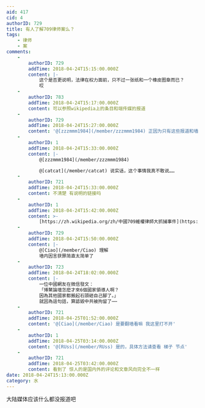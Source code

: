 ```yaml
---
aid: 417
cid: 4
authorID: 729
title: 有人了解709律师案么？
tags:
    - 律师
    - 案
comments:
    -
        authorID: 729
        addTime: 2018-04-24T15:15:00.000Z
        content: |-
            这个是否更说明，法律在权力面前，只不过一张纸和一个橡皮图章而已？  
            哎
    -
        authorID: 783
        addTime: 2018-04-24T15:17:00.000Z
        content: 可以参照wikipedia上的条目和端传媒的报道
    -
        authorID: 729
        addTime: 2018-04-24T15:27:00.000Z
        content: '@[zzzmmm1984](/member/zzzmmm1984) 正因为只有这些报道和墙内高压/和谐才令人觉得无法了解真实情况啊'
    -
        authorID: 1
        addTime: 2018-04-24T15:33:00.000Z
        content: |-
            @[zzzmmm1984](/member/zzzmmm1984)

            @[catcat](/member/catcat) 说实话，这个事情我真不敢说……
    -
        authorID: 721
        addTime: 2018-04-24T15:33:00.000Z
        content: 不清楚 有说明的链接吗
    -
        authorID: 1
        addTime: 2018-04-24T15:42:00.000Z
        content: >-
            [https://zh.wikipedia.org/zh/中國709維權律師大抓捕事件](https://zh.wikipedia.org/zh/中國709維權律師大抓捕事件)
    -
        authorID: 729
        addTime: 2018-04-24T15:50:00.000Z
        content: |-
            @[Ciao](/member/Ciao) 理解  
            墙内因言获罪简直太简单了
    -
        authorID: 723
        addTime: 2018-04-24T18:02:00.000Z
        content: |-
            一位中國網友在微信發文：  
            「博鰲論壇怎麽才來6個國家領導人啊？  
            因為其他國家都搬起石頭砸自己腳了。」  
            就因為這句話，算詆毀中共被拘留了⋯⋯
    -
        authorID: 721
        addTime: 2018-04-25T01:52:00.000Z
        content: '@[Ciao](/member/Ciao) 是要翻墙看嘛 我这里打不开'
    -
        authorID: 1
        addTime: 2018-04-25T03:14:00.000Z
        content: '@[RUss](/member/RUss) 是的，具体方法请查看 梯子 节点'
    -
        authorID: 721
        addTime: 2018-04-25T03:42:00.000Z
        content: 看到了 惊人的是国内外的评论和文章风向完全不一样
date: 2018-04-24T15:13:00.000Z
category: 水
---
```


大陆媒体应该什么都没报道吧
